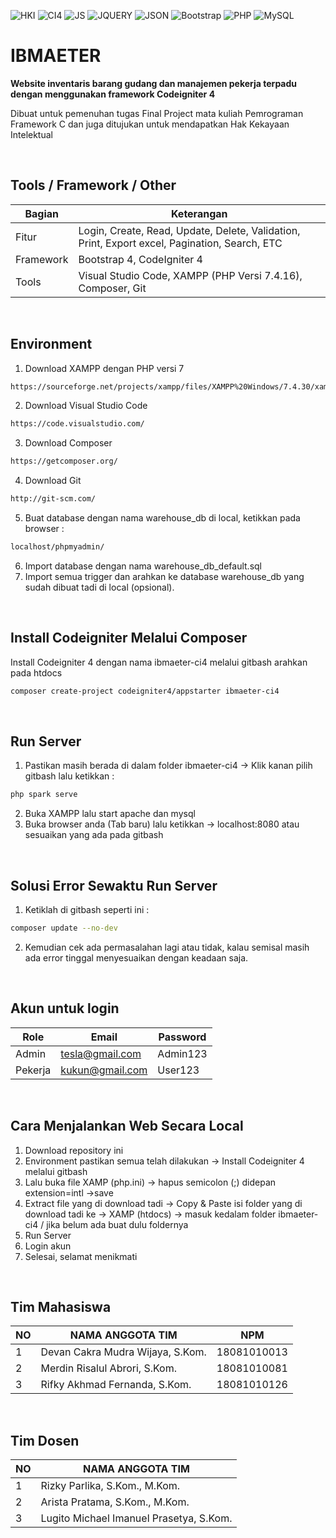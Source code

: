 ![HKI](https://img.shields.io/badge/Project-HKI-blue?logo=github&color=%23F7DF1E)
![CI4](https://img.shields.io/badge/-Codeigniter4-blue?style=flat&logo=Codeigniter)
![JS](https://img.shields.io/badge/Javascript%20-%23323330.svg?&style=flat&logo=javascript&logoColor=%23F7DF1E)
![JQUERY](https://img.shields.io/badge/JQuery%20-%23323330.svg?&style=flat&logo=jquery&logoColor=%23F7DF1E&color=FF3366)
![JSON](https://img.shields.io/badge/JSON%20-%23323330.svg?&style=flat&logo=json&logoColor=%23F7DF1E&color=9900FF)
![Bootstrap](https://img.shields.io/badge/-Bootstrap-purple.svg?&logo=bootstrap&logoColor=white)
![PHP](https://img.shields.io/badge/-PHP-grey.svg?&logo=PHP&logoColor=white)
![MySQL](https://img.shields.io/badge/-MySQL-tosca.svg?style=flat&logo=mysql&logoColor=white)

# IBMAETER
<b>Website inventaris barang gudang dan manajemen pekerja terpadu dengan menggunakan framework Codeigniter 4</b>
<p>Dibuat untuk pemenuhan tugas Final Project mata kuliah Pemrograman Framework C dan juga ditujukan untuk mendapatkan Hak Kekayaan Intelektual</p>

<br>

## Tools / Framework / Other
| Bagian | Keterangan |
| --- | --- |
| Fitur | Login, Create, Read, Update, Delete, Validation, Print, Export excel, Pagination, Search, ETC |
| Framework | Bootstrap 4, CodeIgniter 4 |
| Tools | Visual Studio Code, XAMPP (PHP Versi 7.4.16), Composer, Git |

<br>

## Environment
1. Download XAMPP dengan PHP versi 7
```bash
https://sourceforge.net/projects/xampp/files/XAMPP%20Windows/7.4.30/xampp-windows-x64-7.4.30-1-VC15-installer.exe/download
```
2. Download Visual Studio Code 
```bash
https://code.visualstudio.com/
```
3. Download Composer
```bash
https://getcomposer.org/
```
4. Download Git
```bash
http://git-scm.com/
```
5. Buat database dengan nama warehouse_db di local, ketikkan pada browser :
```bash
localhost/phpmyadmin/
```
6. Import database dengan nama warehouse_db_default.sql
7. Import semua trigger dan arahkan ke database warehouse_db yang sudah dibuat tadi di local (opsional).

<br>

## Install Codeigniter Melalui Composer
Install Codeigniter 4 dengan nama ibmaeter-ci4 melalui gitbash arahkan pada htdocs
```bash
composer create-project codeigniter4/appstarter ibmaeter-ci4
```

<br>

## Run Server
1. Pastikan masih berada di dalam folder ibmaeter-ci4 -> Klik kanan pilih gitbash lalu ketikkan :
```bash
php spark serve
```
2. Buka XAMPP lalu start apache dan mysql
3. Buka browser anda (Tab baru) lalu ketikkan -> localhost:8080 atau sesuaikan yang ada pada gitbash

<br>

## Solusi Error Sewaktu Run Server
1. Ketiklah di gitbash seperti ini :
```bash
composer update --no-dev
```
2. Kemudian cek ada permasalahan lagi atau tidak, kalau semisal masih ada error tinggal menyesuaikan dengan keadaan saja.

<br>

## Akun untuk login
| Role | Email | Password |
| --- | --- | --- |
| Admin | tesla@gmail.com | Admin123 |
| Pekerja | kukun@gmail.com | User123 |

<br>

## Cara Menjalankan Web Secara Local
1. Download repository ini
2. Environment pastikan semua telah dilakukan -> Install Codeigniter 4 melalui gitbash
3. Lalu buka file XAMP (php.ini) -> hapus semicolon (;) didepan extension=intl ->save
4. Extract file yang di download tadi -> Copy & Paste isi folder yang di download tadi ke -> XAMP (htdocs) -> masuk kedalam folder ibmaeter-ci4 / jika belum ada buat dulu foldernya
5. Run Server
6. Login akun
7. Selesai, selamat menikmati

<br>

## Tim Mahasiswa
| NO | NAMA ANGGOTA TIM | NPM |
| --- | --- | --- |
| 1 | Devan Cakra Mudra Wijaya, S.Kom. | 18081010013 |
| 2 | Merdin Risalul Abrori, S.Kom. | 18081010081 |
| 3 | Rifky Akhmad Fernanda, S.Kom. | 18081010126 |

<br>

## Tim Dosen
| NO | NAMA ANGGOTA TIM |
| --- | --- |
| 1 | Rizky Parlika, S.Kom., M.Kom. |
| 2 | Arista Pratama, S.Kom., M.Kom. |
| 3 | Lugito Michael Imanuel Prasetya, S.Kom. |
